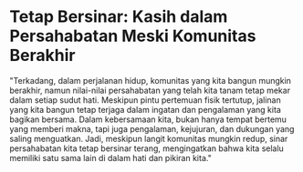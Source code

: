 # Tetap Bersinar: Kasih dalam Persahabatan Meski Komunitas Berakhir

"Terkadang, dalam perjalanan hidup, komunitas yang kita bangun mungkin berakhir, namun nilai-nilai persahabatan yang telah kita tanam tetap mekar dalam setiap sudut hati. Meskipun pintu pertemuan fisik tertutup, jalinan yang kita bangun tetap terjaga dalam ingatan dan pengalaman yang kita bagikan bersama. Dalam kebersamaan kita, bukan hanya tempat bertemu yang memberi makna, tapi juga pengalaman, kejujuran, dan dukungan yang saling menguatkan. Jadi, meskipun langit komunitas mungkin redup, sinar persahabatan kita tetap bersinar terang, mengingatkan bahwa kita selalu memiliki satu sama lain di dalam hati dan pikiran kita."